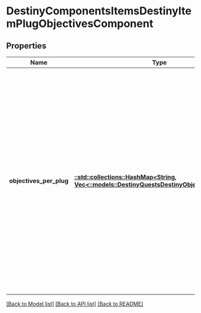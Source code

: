 # DestinyComponentsItemsDestinyItemPlugObjectivesComponent

## Properties
Name | Type | Description | Notes
------------ | ------------- | ------------- | -------------
**objectives_per_plug** | [**::std::collections::HashMap<String, Vec<::models::DestinyQuestsDestinyObjectiveProgress>>**](array.md) | This set of data is keyed by the Item Hash (DestinyInventoryItemDefinition) of the plug whose objectives are being returned, with the value being the list of those objectives.   What if two plugs with the same hash are returned for an item, you ask?   Good question! They share the same item-scoped state, and as such would have identical objective state as a result. How&#39;s that for convenient.   Sometimes, Plugs may have objectives: generally, these are used for flavor and display purposes. For instance, a Plug might be tracking the number of PVP kills you have made. It will use the parent item&#39;s data about that tracking status to determine what to show, and will generally show it using the DestinyObjectiveDefinition&#39;s progressDescription property. Refer to the plug&#39;s itemHash and objective property for more information if you would like to display even more data. | [optional] [default to null]

[[Back to Model list]](../README.md#documentation-for-models) [[Back to API list]](../README.md#documentation-for-api-endpoints) [[Back to README]](../README.md)


